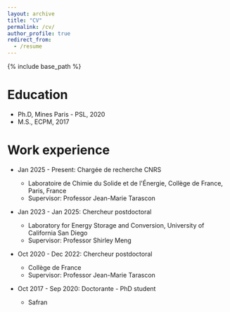 ```yaml
---
layout: archive
title: "CV"
permalink: /cv/
author_profile: true
redirect_from:
  - /resume
---
```


{% include base_path %}

Education
======
* Ph.D, Mines Paris - PSL, 2020
* M.S., ECPM, 2017

Work experience
======
* Jan 2025 - Present: Chargée de recherche CNRS
  * Laboratoire de Chimie du Solide et de l'Énergie, Collège de France, Paris, France
  * Supervisor: Professor Jean-Marie Tarascon

* Jan 2023 - Jan 2025: Chercheur postdoctoral
  * Laboratory for Energy Storage and Conversion, University of California San Diego
  * Supervisor: Professor Shirley Meng

* Oct 2020 - Dec 2022: Chercheur postdoctoral
  * Collège de France
  * Supervisor: Professor Jean-Marie Tarascon

* Oct 2017 - Sep 2020: Doctorante - PhD student
  * Safran
